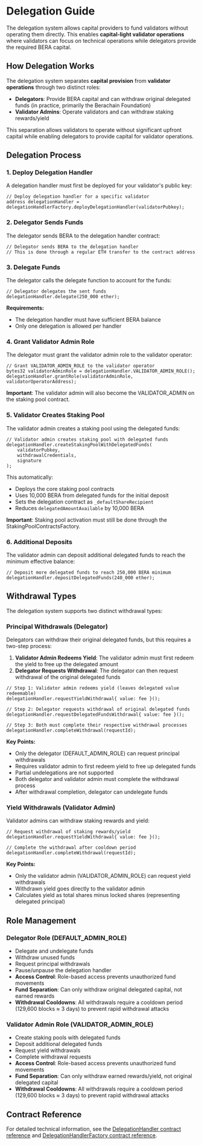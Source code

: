 # Delegation Guide

The delegation system allows capital providers to fund validators without operating them directly. This enables **capital-light validator operations** where validators can focus on technical operations while delegators provide the required BERA capital.

## How Delegation Works

The delegation system separates **capital provision** from **validator operations** through two distinct roles:

- **Delegators**: Provide BERA capital and can withdraw original delegated funds (in practice, primarily the Berachain Foundation)
- **Validator Admins**: Operate validators and can withdraw staking rewards/yield

This separation allows validators to operate without significant upfront capital while enabling delegators to provide capital for validator operations.

## Delegation Process

### 1. Deploy Delegation Handler

A delegation handler must first be deployed for your validator's public key:

```solidity
// Deploy delegation handler for a specific validator
address delegationHandler = delegationHandlerFactory.deployDelegationHandler(validatorPubkey);
```

### 2. Delegator Sends Funds

The delegator sends BERA to the delegation handler contract:

```solidity
// Delegator sends BERA to the delegation handler
// This is done through a regular ETH transfer to the contract address
```

### 3. Delegate Funds

The delegator calls the delegate function to account for the funds:

```solidity
// Delegator delegates the sent funds
delegationHandler.delegate(250_000 ether);
```

**Requirements:**

- The delegation handler must have sufficient BERA balance
- Only one delegation is allowed per handler

### 4. Grant Validator Admin Role

The delegator must grant the validator admin role to the validator operator:

```solidity
// Grant VALIDATOR_ADMIN_ROLE to the validator operator
bytes32 validatorAdminRole = delegationHandler.VALIDATOR_ADMIN_ROLE();
delegationHandler.grantRole(validatorAdminRole, validatorOperatorAddress);
```

**Important**: The validator admin will also become the VALIDATOR_ADMIN on the staking pool contract.

### 5. Validator Creates Staking Pool

The validator admin creates a staking pool using the delegated funds:

```solidity
// Validator admin creates staking pool with delegated funds
delegationHandler.createStakingPoolWithDelegatedFunds(
    validatorPubkey,
    withdrawalCredentials,
    signature
);
```

This automatically:

- Deploys the core staking pool contracts
- Uses 10,000 BERA from delegated funds for the initial deposit
- Sets the delegation contract as `_defaultShareRecipient`
- Reduces `delegatedAmountAvailable` by 10,000 BERA

**Important**: Staking pool activation must still be done through the StakingPoolContractsFactory.

### 6. Additional Deposits

The validator admin can deposit additional delegated funds to reach the minimum effective balance:

```solidity
// Deposit more delegated funds to reach 250,000 BERA minimum
delegationHandler.depositDelegatedFunds(240_000 ether);
```

## Withdrawal Types

The delegation system supports two distinct withdrawal types:

### Principal Withdrawals (Delegator)

Delegators can withdraw their original delegated funds, but this requires a two-step process:

1. **Validator Admin Redeems Yield**: The validator admin must first redeem the yield to free up the delegated amount
2. **Delegator Requests Withdrawal**: The delegator can then request withdrawal of the original delegated funds

```solidity
// Step 1: Validator admin redeems yield (leaves delegated value redeemable)
delegationHandler.requestYieldWithdrawal{ value: fee }();

// Step 2: Delegator requests withdrawal of original delegated funds
delegationHandler.requestDelegatedFundsWithdrawal{ value: fee }();

// Step 3: Both must complete their respective withdrawal processes
delegationHandler.completeWithdrawal(requestId);
```

**Key Points:**

- Only the delegator (DEFAULT_ADMIN_ROLE) can request principal withdrawals
- Requires validator admin to first redeem yield to free up delegated funds
- Partial undelegations are not supported
- Both delegator and validator admin must complete the withdrawal process
- After withdrawal completion, delegator can undelegate funds

### Yield Withdrawals (Validator Admin)

Validator admins can withdraw staking rewards and yield:

```solidity
// Request withdrawal of staking rewards/yield
delegationHandler.requestYieldWithdrawal{ value: fee }();

// Complete the withdrawal after cooldown period
delegationHandler.completeWithdrawal(requestId);
```

**Key Points:**

- Only the validator admin (VALIDATOR_ADMIN_ROLE) can request yield withdrawals
- Withdrawn yield goes directly to the validator admin
- Calculates yield as total shares minus locked shares (representing delegated principal)

## Role Management

### Delegator Role (DEFAULT_ADMIN_ROLE)

- Delegate and undelegate funds
- Withdraw unused funds
- Request principal withdrawals
- Pause/unpause the delegation handler
- **Access Control**: Role-based access prevents unauthorized fund movements
- **Fund Separation**: Can only withdraw original delegated capital, not earned rewards
- **Withdrawal Cooldowns**: All withdrawals require a cooldown period (129,600 blocks ≈ 3 days) to prevent rapid withdrawal attacks

### Validator Admin Role (VALIDATOR_ADMIN_ROLE)

- Create staking pools with delegated funds
- Deposit additional delegated funds
- Request yield withdrawals
- Complete withdrawal requests
- **Access Control**: Role-based access prevents unauthorized fund movements
- **Fund Separation**: Can only withdraw earned rewards/yield, not original delegated capital
- **Withdrawal Cooldowns**: All withdrawals require a cooldown period (129,600 blocks ≈ 3 days) to prevent rapid withdrawal attacks

## Contract Reference

For detailed technical information, see the [DelegationHandler contract reference](/nodes/staking-pools/contracts/DelegationHandler) and [DelegationHandlerFactory contract reference](/nodes/staking-pools/contracts/DelegationHandlerFactory).
